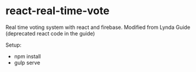 # react-real-time-vote
Real time voting system with react and firebase. Modified from Lynda Guide (deprecated react code in the guide)

Setup:
- npm install
- gulp serve
